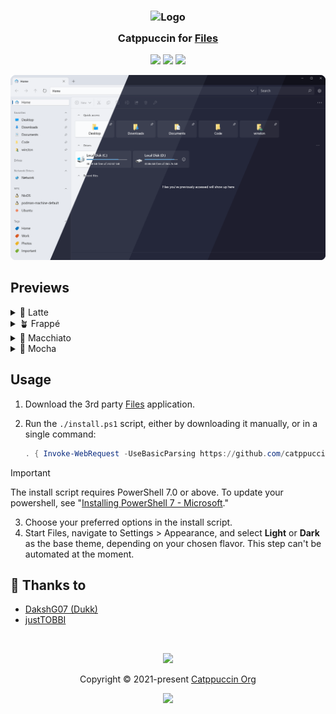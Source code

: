 <h3 align="center">
	<img src="https://raw.githubusercontent.com/catppuccin/catppuccin/main/assets/logos/exports/1544x1544_circle.png" width="100" alt="Logo"/><br/>
	<img src="https://raw.githubusercontent.com/catppuccin/catppuccin/main/assets/misc/transparent.png" height="30" width="0px"/>
	Catppuccin for <a href="https://files.community">Files</a>
	<img src="https://raw.githubusercontent.com/catppuccin/catppuccin/main/assets/misc/transparent.png" height="30" width="0px"/>
</h3>

<p align="center">
	<a href="https://github.com/catppuccin/files/stargazers"><img src="https://img.shields.io/github/stars/catppuccin/files?colorA=363a4f&colorB=b7bdf8&style=for-the-badge"></a>
	<a href="https://github.com/catppuccin/files/issues"><img src="https://img.shields.io/github/issues/catppuccin/files?colorA=363a4f&colorB=f5a97f&style=for-the-badge"></a>
	<a href="https://github.com/catppuccin/files/contributors"><img src="https://img.shields.io/github/contributors/catppuccin/files?colorA=363a4f&colorB=a6da95&style=for-the-badge"></a>
</p>

<p align="center">
	<img src="assets/preview.webp"/>
</p>

## Previews

<details>
<summary>🌻 Latte</summary>
<img src="assets/latte.webp"/>
</details>
<details>
<summary>🪴 Frappé</summary>
<img src="assets/frappe.webp"/>
</details>
<details>
<summary>🌺 Macchiato</summary>
<img src="assets/macchiato.webp"/>
</details>
<details>
<summary>🌿 Mocha</summary>
<img src="assets/mocha.webp"/>
</details>

## Usage

1. Download the 3rd party [Files](https://files.community/download) application.

2. Run the `./install.ps1` script, either by downloading it manually, or in a single command:

   ```ps1
   . { Invoke-WebRequest -UseBasicParsing https://github.com/catppuccin/windows-files/raw/main/install.ps1 } | iex
   ```

> [!IMPORTANT]
> The install script requires PowerShell 7.0 or above. To update your
> powershell, see "[Installing PowerShell 7 - Microsoft](https://learn.microsoft.com/en-us/powershell/scripting/whats-new/migrating-from-windows-powershell-51-to-powershell-7?view=powershell-7.4#installing-powershell-7)."

3. Choose your preferred options in the install script.
4. Start Files, navigate to Settings > Appearance, and select **Light** or **Dark** as the base theme, depending on your chosen flavor. This step can't be automated at the moment.

## 💝 Thanks to

- [DakshG07 (Dukk)](https://github.com/DakshG07)
- [justTOBBI](https://github.com/justTOBBI)

&nbsp;

<p align="center">
	<img src="https://raw.githubusercontent.com/catppuccin/catppuccin/main/assets/footers/gray0_ctp_on_line.svg?sanitize=true" />
</p>

<p align="center">
	Copyright &copy; 2021-present <a href="https://github.com/catppuccin" target="_blank">Catppuccin Org</a>
</p>

<p align="center">
	<a href="https://github.com/catppuccin/catppuccin/blob/main/LICENSE"><img src="https://img.shields.io/static/v1.svg?style=for-the-badge&label=License&message=MIT&logoColor=d9e0ee&colorA=363a4f&colorB=b7bdf8"/></a>
</p>
